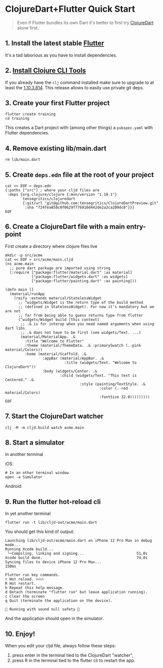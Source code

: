 # ClojureDart+Flutter Quick Start

> Even if Flutter bundles its own Dart it's better to first try [ClojureDart](quick-start.md) alone first.

## 1. Install the latest stable [Flutter](https://flutter.dev/docs/get-started/install)

It's a tad laborious as you have to install dependencies.

## 2. [Install Clojure CLI Tools](https://clojure.org/guides/getting_started#_clojure_installer_and_cli_tools)

If you already have the `clj` command installed make sure to upgrade to at least the [1.10.3.814](https://clojure.org/releases/tools#v1.10.3.814). This release allows to easily use private git deps.

## 3. Create your first Flutter project

``` shell
flutter create training
cd training
```

This creates a Dart project with (among other things) a `pubspec.yaml` with Flutter dependencies.

## 4. Remove existing lib/main.dart

``` shell
rm lib/main.dart
```

## 5. Create `deps.edn` file at the root of your project

``` shell
cat << EOF > deps.edn
{:paths ["src"] ; where your cljd files are
 :deps {org.clojure/clojure {:mvn/version "1.10.1"}
        tensegritics/clojuredart
        {:git/url "git@github.com:tensegritics/ClojureDartPreview.git"
         :sha "724fea858c0f0629f776910d442de2a2ca209dc8"}}}
EOF
```

## 6. Create a ClojureDart file with a main entry-point

First create a directory where clojure files live

``` shell
mkdir -p src/acme
cat << EOF > src/acme/main.cljd
(ns acme.main
  ;; pure dart package are imported using string
  (:require ["package:flutter/material.dart" :as material]
            ["package:flutter/widgets.dart" :as widgets]
            ["package:flutter/painting.dart" :as painting]))

(defn main []
  (material/runApp
    (reify :extends material/StatelessWidget
      ;; ^widgets/Widget is the return type of the build method
      ;; (defined in StatelessWidget). For now it's mandatory but we are not
      ;; far from being able to guess returns type from flutter
      (^widgets/Widget build [this context]
       ;; .& is for interop when you need named arguments when using dart libs
       ;; .& does not have to be first (see widgets/Text. ...)
       (material/MaterialApp. .&
         :title "Welcome to Flutter"
         :theme (material/ThemeData. .& :primarySwatch (.-pink material/Colors))
         :home (material/Scaffold. .&
                 :appBar (material/AppBar. .&
                           :title (widgets/Text. "Welcome to ClojureDart"))
                 :body (widgets/Center. .&
                         :child (widgets/Text. "This text is Centered." .&
                                  :style (painting/TextStyle. .&
                                           :color (.-red material/Colors)
                                           :fontSize 32.0)))))))))
EOF
```

## 7. Start the ClojureDart watcher

``` shell
clj -M -m cljd.build watch acme.main
```

## 8. Start a simulator

In another terminal

iOS:
``` shell
# In an other terminal window
open -a Simulator
```

Android:

## 9. Run the flutter hot-reload cli

In yet another terminal

``` shell
flutter run -t lib/cljd-out/acme/main.dart
```

You should get this kind of output:

```
Launching lib/cljd-out/acme/main.dart on iPhone 12 Pro Max in debug mode...
Running Xcode build...
 └─Compiling, linking and signing...                        51,0s
Xcode build done.                                           74,0s
Syncing files to device iPhone 12 Pro Max...                       150ms

Flutter run key commands.
r Hot reload. 🔥🔥🔥
R Hot restart.
h Repeat this help message.
d Detach (terminate "flutter run" but leave application running).
c Clear the screen
q Quit (terminate the application on the device).

💪 Running with sound null safety 💪
```

And the application should open in the simulator.

## 10. Enjoy!

 When you edit your cljd file, always follow these steps:
 1. press enter in the terminal tied to the ClojureDart "watcher",
 2. press R in the terminal tied to the flutter cli to restart the app.

